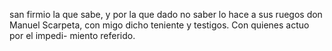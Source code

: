 san firmio la que sabe, y por la que dado no saber lo hace a sus ruegos don Manuel Scarpeta, con migo dicho teniente y testigos. Con quienes actuo por el impedi- miento referido.